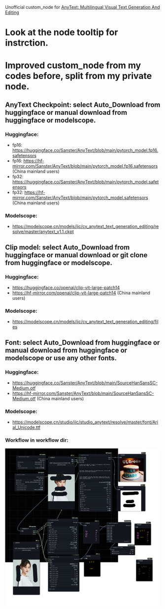 Unofficial custom_node for [AnyText: Multilingual Visual Text Generation And Editing](https://github.com/tyxsspa/AnyText)

# Look at the node tooltip for instrction.
# Improved custom_node from my codes before, split from my private node.
## AnyText Checkpoint: select Auto_Download from huggingface or manual download from huggingface or modelscope.
### Huggingface:
- fp16: https://huggingface.co/Sanster/AnyText/blob/main/pytorch_model.fp16.safetensors
- fp16: https://hf-mirror.com/Sanster/AnyText/blob/main/pytorch_model.fp16.safetensors (China mainland users)
- fp32: https://huggingface.co/Sanster/AnyText/blob/main/pytorch_model.safetensors
- fp32: https://hf-mirror.com/Sanster/AnyText/blob/main/pytorch_model.safetensors (China mainland users)
### Modelscope:
- https://modelscope.cn/models/iic/cv_anytext_text_generation_editing/resolve/master/anytext_v1.1.ckpt

## Clip model: select Auto_Download from huggingface or manual download or git clone from huggingface or modelscope.
### Huggingface:
- https://huggingface.co/openai/clip-vit-large-patch14
- https://hf-mirror.com/openai/clip-vit-large-patch14 (China mainland users)
### Modelscope:
- https://modelscope.cn/models/iic/cv_anytext_text_generation_editing/files

## Font: select Auto_Download from huggingface or manual download from huggingface or modelscope or use any other fonts.
### Huggingface:
- https://huggingface.co/Sanster/AnyText/blob/main/SourceHanSansSC-Medium.otf
- https://hf-mirror.com/Sanster/AnyText/blob/main/SourceHanSansSC-Medium.otf (China mainland users)
### Modelscope:
- https://modelscope.cn/studio/iic/studio_anytext/resolve/master/font/Arial_Unicode.ttf

### Workflow in workflow dir:
![](./workflow/Anytext-wf.png)